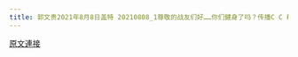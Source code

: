 ```yaml
---
title: 郭文贵2021年8月8日盖特 20210808_1尊敬的战友们好……你们健身了吗？传播C C P病毒．郑州人祸．香港危机真相了吗？  1968年的8月8号：是中国共产党正式发动文化大革命的日子，我们永远要记住每一年的今天．8月8日
---
```


[原文連接](https://gnews.org/ThreadView/53481550)


